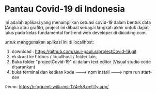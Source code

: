 # Pantau Covid-19 di Indonesia
ini adalah aplikasi yang menampilkan setuasi covid-19 dalam bentuk data (Angka atau grafik), 
project ini dibuat sebagai langkah akhir untuk dapat lulus pada kelas fundamental font-end web developer di dicoding.com

untuk menggunakan aplikasi ini di locallhost:
1. download : https://github.com/saul-paulus/projectCovid-19.git
2. ekstract ke htdocs / locallhost / folder lain,
3. Buka folder "projectCovid-19" di dalam text editor (Visual studio code disarankan)
4. buka terminal dan ketikan kode ---> npm install ---> npm run start-dev

Demo: https://eloquent-williams-124e58.netlify.app/
